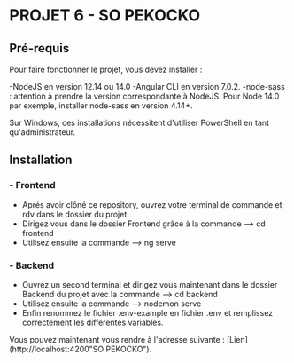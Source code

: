 # PROJET 6 - SO PEKOCKO

## Pré-requis

Pour faire fonctionner le projet, vous devez installer :

-NodeJS en version 12.14 ou 14.0 
-Angular CLI en version 7.0.2.
-node-sass : attention à prendre la version correspondante à NodeJS. Pour Node 14.0 par exemple, installer  node-sass en version 4.14+.
        
Sur Windows, ces installations nécessitent d'utiliser PowerShell en tant qu'administrateur.

## Installation
### - Frontend

* Aprés avoir clôné ce repository, ouvrez votre terminal de commande et rdv dans le dossier du projet.
* Dirigez vous dans le dossier Frontend grâce à la commande --> cd frontend
* Utilisez ensuite la commande --> ng serve

### - Backend

* Ouvrez un second terminal et dirigez vous maintenant dans le dossier Backend du projet avec la commande --> cd backend
* Utilisez ensuite la commande --> nodemon serve 
* Enfin renommez le fichier .env-example en  fichier .env et remplissez correctement les différentes variables.


Vous pouvez maintenant vous rendre à l'adresse suivante : [Lien](http://localhost:4200"SO PEKOCKO").





